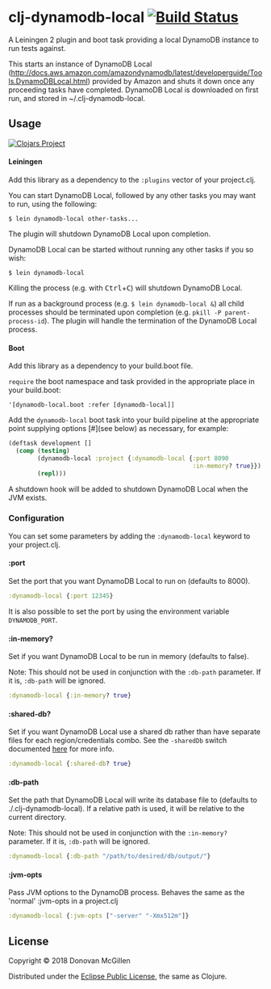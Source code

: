 clj-dynamodb-local [![Build Status](https://travis-ci.org/dmcgillen/clj-dynamodb-local.svg)](https://travis-ci.org/dmcgillen/clj-dynamodb-local)
===================

A Leiningen 2 plugin and boot task providing a local DynamoDB instance to run tests against.

This starts an instance of DynamoDB Local (http://docs.aws.amazon.com/amazondynamodb/latest/developerguide/Tools.DynamoDBLocal.html) provided by Amazon and shuts it down once any proceeding tasks have completed. DynamoDB Local is downloaded on first run, and stored in ~/.clj-dynamodb-local.

## Usage

[![Clojars Project](http://clojars.org/clj-dynamodb-local/latest-version.svg)](http://clojars.org/clj-dynamodb-local)

#### Leiningen

Add this library as a dependency to the `:plugins` vector of your project.clj.

You can start DynamoDB Local, followed by any other tasks you may want to run, using the following:

    $ lein dynamodb-local other-tasks...

The plugin will shutdown DynamoDB Local upon completion.

DynamoDB Local can be started without running any other tasks if you so wish:

    $ lein dynamodb-local

Killing the process (e.g. with <kbd>Ctrl</kbd>+<kbd>C</kbd>) will shutdown DynamoDB Local.

If run as a background process (e.g. `$ lein dynamodb-local &`) all child processes should be terminated upon completion (e.g. `pkill -P parent-process-id`). The plugin will handle the termination of the DynamoDB Local process.

#### Boot

Add this library as a dependency to your build.boot file.

`require` the boot namespace and task provided in the appropriate place in your build.boot:

`'[dynamodb-local.boot :refer [dynamodb-local]]`

Add the `dynamodb-local` boot task into your build pipeline at the appropriate point supplying options [#](see below) as necessary, for example:

```clojure
(deftask development []
  (comp (testing)
        (dynamodb-local :project {:dynamodb-local {:port 8090
                                                   :in-memory? true}})
        (repl)))
```

A shutdown hook will be added to shutdown DynamoDB Local when the JVM exists.

### Configuration

You can set some parameters by adding the `:dynamodb-local` keyword to your project.clj.

#### :port

Set the port that you want DynamoDB Local to run on (defaults to 8000).

```clojure
:dynamodb-local {:port 12345}
```

It is also possible to set the port by using the environment variable `DYNAMODB_PORT`.

#### :in-memory?

Set if you want DynamoDB Local to be run in memory (defaults to false).

Note: This should not be used in conjunction with the `:db-path` parameter. If it is, `:db-path` will be ignored.

```clojure
:dynamodb-local {:in-memory? true}
```

#### :shared-db?

Set if you want DynamoDB Local use a shared db rather than have separate files for each region/credentials combo. See the `-sharedDb`
switch documented [here](http://docs.aws.amazon.com/amazondynamodb/latest/developerguide/Tools.DynamoDBLocal.html) for more info.

```clojure
:dynamodb-local {:shared-db? true}
```

#### :db-path

Set the path that DynamoDB Local will write its database file to (defaults to ./.clj-dynamodb-local). If a relative path is used, it will be relative to the current directory.

Note: This should not be used in conjunction with the `:in-memory?` parameter. If it is, `:db-path` will be ignored.

```clojure
:dynamodb-local {:db-path "/path/to/desired/db/output/"}
```

#### :jvm-opts

Pass JVM options to the DynamoDB process. Behaves the same as the 'normal' :jvm-opts in a project.clj

```clojure
:dynamodb-local {:jvm-opts ["-server" "-Xmx512m"]}
```

## License

Copyright © 2018 Donovan McGillen

Distributed under the [Eclipse Public License](http://www.eclipse.org/legal/epl-v10.html), the same as Clojure.
